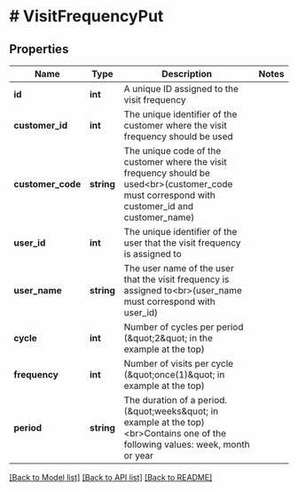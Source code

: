# # VisitFrequencyPut

## Properties

Name | Type | Description | Notes
------------ | ------------- | ------------- | -------------
**id** | **int** | A unique ID assigned to the visit frequency |
**customer_id** | **int** | The unique identifier of the customer where the visit frequency should be used |
**customer_code** | **string** | The unique code of the customer where the visit frequency should be used&lt;br&gt;(customer_code must correspond with customer_id and customer_name) |
**user_id** | **int** | The unique identifier of the user that the visit frequency is assigned to |
**user_name** | **string** | The user name of the user that the visit frequency is assigned to&lt;br&gt;(user_name must correspond with user_id) |
**cycle** | **int** | Number of cycles per period (\&quot;2\&quot; in the example at the top) |
**frequency** | **int** | Number of visits per cycle (\&quot;once(1)\&quot; in example at the top) |
**period** | **string** | The duration of a period. (\&quot;weeks\&quot; in example at the top)&lt;br&gt;Contains one of the following values: week, month or year |

[[Back to Model list]](../../README.md#models) [[Back to API list]](../../README.md#endpoints) [[Back to README]](../../README.md)
